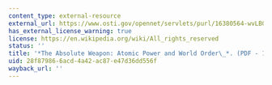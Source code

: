 ```yaml
---
content_type: external-resource
external_url: https://www.osti.gov/opennet/servlets/purl/16380564-wvLB09/16380564.pdf
has_external_license_warning: true
license: https://en.wikipedia.org/wiki/All_rights_reserved
status: ''
title: '*The Absolute Weapon: Atomic Power and World Order\_*. (PDF - 10MB)\_'
uid: 28f87986-6acd-4a42-ac87-e47d36dd556f
wayback_url: ''
---
```

